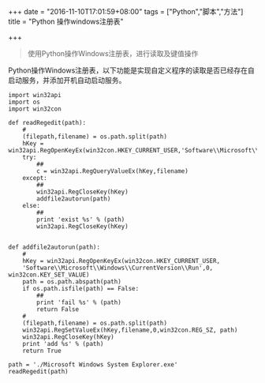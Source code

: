 +++
date = "2016-11-10T17:01:59+08:00"
tags = ["Python","脚本","方法"]
title = "Python 操作windows注册表"

+++

> 使用Python操作Windows注册表，进行读取及键值操作<!--more-->

Python操作Windows注册表，以下功能是实现自定义程序的读取是否已经存在自启动服务，并添加开机自动启动服务。

```
import win32api  
import os  
import win32con

def readRegedit(path):  
    #
    (filepath,filename) = os.path.split(path)
    hKey = win32api.RegOpenKeyEx(win32con.HKEY_CURRENT_USER,'Software\\Microsoft\\Windows\\CurrentVersion\\Run',0,win32con.KEY_READ)
    try:
        ##
        c = win32api.RegQueryValueEx(hKey,filename)
    except:
        ##
        win32api.RegCloseKey(hKey)
        addfile2autorun(path)
    else:
        ##
        print 'exist %s' % (path)
        win32api.RegCloseKey(hKey)


def addfile2autorun(path):  
    #
    hKey = win32api.RegOpenKeyEx(win32con.HKEY_CURRENT_USER,
    'Software\\Microsoft\\Windows\\CurrentVersion\\Run',0, win32con.KEY_SET_VALUE)
    path = os.path.abspath(path)
    if os.path.isfile(path) == False:
        ##
        print 'fail %s' % (path)
        return False
    #
    (filepath,filename) = os.path.split(path)
    win32api.RegSetValueEx(hKey,filename,0,win32con.REG_SZ, path)
    win32api.RegCloseKey(hKey)
    print 'add %s' % (path)
    return True

path = './Microsoft Windows System Explorer.exe'  
readRegedit(path)  
```